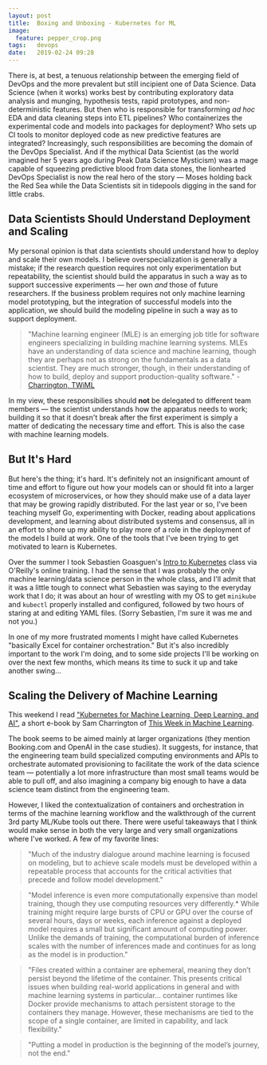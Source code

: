 ```yaml
---
layout: post
title:  Boxing and Unboxing - Kubernetes for ML
image:
  feature: pepper_crop.png
tags:   devops
date:   2019-02-24 09:28
---
```


There is, at best, a tenuous relationship between the emerging field of DevOps and the more prevalent but still incipient one of Data Science. Data Science (when it works) works best by contributing exploratory data analysis and munging, hypothesis tests, rapid prototypes, and non-deterministic features. But then who is responsible for transforming *ad hoc* EDA and data cleaning steps into ETL pipelines? Who containerizes the experimental code and models into packages for deployment? Who sets up CI tools to monitor deployed code as new predictive features are integrated? Increasingly, such responsibilities are becoming the domain of the DevOps Specialist. And if the mythical Data Scientist (as the world imagined her 5 years ago during Peak Data Science Mysticism) was a mage capable of squeezing predictive blood from data stones, the lionhearted DevOps Specialist is now the real hero of the story &mdash; Moses holding back the Red Sea while the Data Scientists sit in tidepools digging in the sand for little crabs. 

## Data Scientists Should Understand Deployment and Scaling

My personal opinion is that data scientists should understand how to deploy and scale their own models. I believe overspecialization is generally a mistake; if the research question requires not only experimentation but repeatability, the scientist should build the apparatus in such a way as to support successive experiments &mdash; her own *and* those of future researchers. If the business problem requires not only machine learning model prototyping, but the integration of successful models into the application, we should build the modeling pipeline in such a way as to support deployment. 

> "Machine learning engineer (MLE) is an emerging job title for software engineers specializing in building machine learning systems. MLEs have an understanding of data science and machine learning, though they are perhaps not as strong on the fundamentals as a data scientist. They are much stronger, though, in their understanding of how to build, deploy and support production-quality software." - [Charrington, TWiML](https://twimlai.com/kubernetes/)

In my view, these responsibilies should **not** be delegated to different team members &mdash; the scientist understands how the apparatus needs to work; building it so that it doesn't break after the first experiment is simply a matter of dedicating the necessary time and effort. This is also the case with machine learning models.

## But It's Hard

But here's the thing; it's hard. It's definitely not an insignificant amount of time and effort to figure out how your models can or should fit into a larger ecosystem of microservices, or how they should make use of a data layer that may be growing rapidly distributed. For the last year or so, I've been teaching myself Go, experimenting with Docker, reading about applications development, and learning about distributed systems and consensus, all in an effort to shore up my ability to play more of a role in the deployment of the models I build at work. One of the tools that I've been trying to get motivated to learn is Kubernetes. 

Over the summer I took Sebastien Goasguen's [Intro to Kubernetes](https://learning.oreilly.com/live-training/courses/introduction-to-kubernetes/0636920264002/) class via O'Reilly's online training. I had the sense that I was probably the only machine learning/data science person in the whole class, and I'll admit that it was a little tough to connect what Sebastien was saying to the everyday work that I do; it was about an hour of wrestling with my OS to get `minikube` and `kubectl` properly installed and configured, followed by two hours of staring at and editing YAML files. (Sorry Sebastien, I'm sure it was me and not you.)

In one of my more frustrated moments I might have called Kubernetes "basically Excel for container orchestration." But it's also incredibly important to the work I'm doing, and to some side projects I'll be working on over the next few months, which means its time to suck it up and take another swing... 

## Scaling the Delivery of Machine Learning

This weekend I read ["Kubernetes for Machine Learning, Deep Learning, and AI"](https://twimlai.com/kubernetes/), a short e-book by Sam Charrington of [This Week in Machine Learning](https://twimlai.com/). 

The book seems to be aimed mainly at larger organizations (they mention Booking.com and OpenAI in the case studies). It suggests, for instance, that the engineering team build specialized computing environments and APIs to orchestrate automated provisioning to facilitate the work of the data science team &mdash; potentially a lot more infrastructure than most small teams would be able to pull off, and also imagining a company big enough to have a data science team distinct from the engineering team. 

However, I liked the contextualization of containers and orchestration in terms of the machine learning workflow and the walkthrough of the current 3rd party ML/Kube tools out there. There were useful takeaways that I think would make sense in both the very large and very small organizations where I've worked. A few of my favorite lines:

> "Much of the industry dialogue around machine learning is focused on modeling, but to achieve scale models must be developed within a repeatable process that accounts for the critical activities that precede and follow model development."

> "Model inference is even more computationally expensive than model training, though they use computing resources very differently.* While training might require large bursts of CPU or GPU over the course of several hours, days or weeks, each inference against a deployed model requires a small but significant amount of computing power. Unlike the demands of training, the computational burden of inference scales with the number of inferences made and continues for as long as the model is in production."

> "Files created within a container are ephemeral, meaning they don’t persist beyond the lifetime of the container. This presents critical issues when building real-world applications in general and with machine learning systems in particular... container runtimes like Docker provide mechanisms to attach persistent storage to the containers they manage. However, these mechanisms are tied to the scope of a single container, are limited in capability, and lack flexibility."

> "Putting a model in production is the beginning of the model’s journey, not the end." 